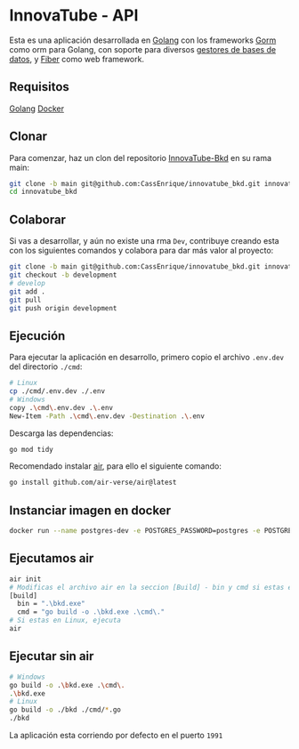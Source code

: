# InnovaTube - API

Esta es una aplicación desarrollada en [Golang](https://go.dev/) con los frameworks [Gorm](https://gorm.io/) como
orm para Golang, con soporte para diversos [gestores de bases de datos](https://www.hostinger.mx/tutoriales/sgbd),
y [Fiber](https://docs.gofiber.io/) como web framework.

## Requisitos

[Golang](https://go.dev/dl/)
[Docker](https://www.docker.com/products/docker-desktop/)

## Clonar

Para comenzar, haz un clon del repositorio [InnovaTube-Bkd](https://github.com/CassEnrique/innovatube_bkd) en su
rama main:

```bash
git clone -b main git@github.com:CassEnrique/innovatube_bkd.git innovatube_bkd
cd innovatube_bkd
```

## Colaborar

Si vas a desarrollar, y aún no existe una rma `Dev`, contribuye creando esta con los siguientes comandos y colabora
para dar más valor al proyecto:

```bash
git clone -b main git@github.com:CassEnrique/innovatube_bkd.git innovatube_bkd
git checkout -b development
# develop
git add .
git pull
git push origin development
```

## Ejecución

Para ejecutar la aplicación en desarrollo, primero copio el archivo `.env.dev` del directorio `./cmd`:

```bash
# Linux
cp ./cmd/.env.dev ./.env
# Windows
copy .\cmd\.env.dev .\.env
New-Item -Path .\cmd\.env.dev -Destination .\.env
```

Descarga las dependencias:
```bash
go mod tidy
```

Recomendado instalar [air](https://github.com/air-verse/air), para ello el siguiente comando:
```bash
go install github.com/air-verse/air@latest
```

## Instanciar imagen en docker
```bash
docker run --name postgres-dev -e POSTGRES_PASSWORD=postgres -e POSTGRES_USER=postgres -e POSTGRES_DB=dm_innovatube -p 2345:5432 -d postgres
```

## Ejecutamos air
```bash
air init
# Modificas el archivo air en la seccion [Build] - bin y cmd si estas en Windows
[build]
  bin = ".\bkd.exe"
  cmd = "go build -o .\bkd.exe .\cmd\."
# Si estas en Linux, ejecuta
air
```

## Ejecutar sin air
```bash
# Windows
go build -o .\bkd.exe .\cmd\.
.\bkd.exe
# Linux
go build -o ./bkd ./cmd/*.go
./bkd
```

La aplicación esta corriendo por defecto en el puerto `1991`
